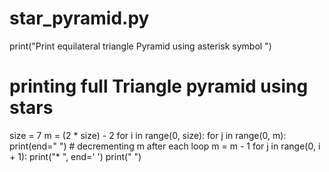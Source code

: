 # star_pyramid.py

print("Print equilateral triangle Pyramid using asterisk symbol ")
# printing full Triangle pyramid using stars
size = 7
m = (2 * size) - 2
for i in range(0, size):
    for j in range(0, m):
        print(end=" ")
    # decrementing m after each loop
    m = m - 1
    for j in range(0, i + 1):
        print("* ", end=' ')
    print(" ")
